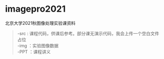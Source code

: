 # imagepro2021
北京大学2021秋图像处理实验课资料
> -src : 课程代码，供课后参考。部分课无演示代码，我会上传一个空白文件占位  
> -img ：实验图像数据  
> -PPT ：课程讲义
